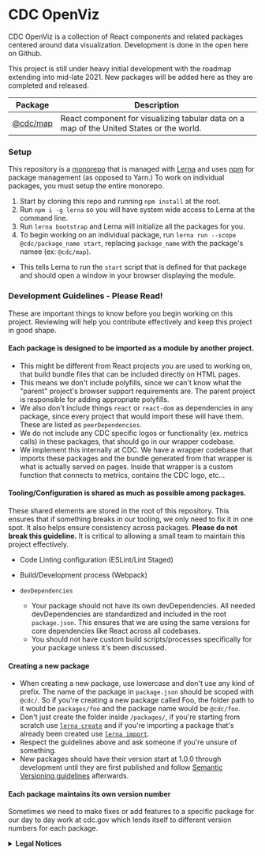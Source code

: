 # CDC OpenViz

CDC OpenViz is a collection of React components and related packages centered around data visualization. Development is done in the open here on Github.

This project is still under heavy initial development with the roadmap extending into mid-late 2021. New packages will be added here as they are completed and released.

| Package | Description |
| --- | ----------- |
| [@cdc/map](https://github.com/CDCgov/cdc-open-viz/tree/main/packages/map) | React component for visualizing tabular data on a map of the United States or the world. |

### Setup

This repository is a [monorepo](https://en.wikipedia.org/wiki/Monorepo) that is managed with [Lerna](https://github.com/lerna/lerna#readme) and uses [npm](https://www.npmjs.com/) for package management (as opposed to Yarn.) To work on individual packages, you must setup the entire monorepo.

1. Start by cloning this repo and running `npm install` at the root. 
2. Run `npm i -g lerna` so you will have system wide access to Lerna at the command line.
3. Run `lerna bootstrap` and Lerna will initialize all the packages for you.
4. To begin working on an individual package, run `lerna run --scope @cdc/package_name start`, replacing `package_name` with the package's namee (ex: `@cdc/map`).
 * This tells Lerna to run the `start` script that is defined for that package and should open a window in your browser displaying the module.

### Development Guidelines - Please Read!

These are important things to know before you begin working on this project. Reviewing will help you contribute effectively and keep this project in good shape.

#### Each package is designed to be imported as a module by another project.
  * This might be different from React projects you are used to working on, that build bundle files that can be included directly on HTML pages.
  * This means we don't include polyfills, since we can't know what the "parent" project's browser support requirements are. The parent project is responsible for adding appropriate polyfills.
  * We also don't include things `react` or `react-dom` as dependencies in any package, since every project that would import these will have them. These are listed as `peerDependencies`.
  * We do not include any CDC specific logos or functionality (ex. metrics calls) in these packages, that should go in our wrapper codebase.
  * We implement this internally at CDC. We have a wrapper codebase that imports these packages and the bundle generated from that wrapper is what is actually served on pages. Inside that wrapper is a custom function that connects to metrics, contains the CDC logo, etc...

#### Tooling/Configuration is shared as much as possible among packages.
These shared elements are stored in the root of this repository. This ensures that if something breaks in our tooling, we only need to fix it in one spot. It also helps ensure consistency across packages. **Please do not break this guideline.** It is critical to allowing a small team to maintain this project effectively.

  * Code Linting configuration (ESLint/Lint Staged)

  * Build/Development process (Webpack)
  * `devDependencies`
    * Your package should not have its own devDependencies. All needed devDependencies are standardized and included in the root `package.json`. This ensures that we are using the same versions for core dependencies like React across all codebases.
    * You should not have custom build scripts/processes specifically for your package unless it's been discussed.


#### Creating a new package
  * When creating a new package, use lowercase and don't use any kind of prefix. The name of the package in `package.json` should be scoped with `@cdc/`. So if you're creating a new package called Foo, the folder path to it would be `packages/foo` and the package name would be `@cdc/foo`.
  * Don't just create the folder inside `/packages/`, if you're starting from scratch use [`lerna create`](https://www.npmjs.com/package/@lerna/create) and if you're importing a package that's already been created use [`lerna import`](https://www.npmjs.com/package/@lerna/import).
  * Respect the guidelines above and ask someone if you're unsure of something.
  * New packages should have their version start at 1.0.0 through development until they are first published and follow [Semantic Versioning guidelines](https://docs.npmjs.com/about-semantic-versioning) afterwards.

#### Each package maintains its own version number

Sometimes we need to make fixes or add features to a specific package for our day to day work at cdc.gov which lends itself to different version numbers for each package.

<details>
  <summary><strong>Legal Notices</strong></summary>

#### License

The repository utilizes code licensed under the terms of the Apache Software License and therefore is licensed under ASL v2 or later.

This source code in this repository is free: you can redistribute it and/or modify it under the terms of the Apache Software License version 2, or (at your option) any later version.

This source code in this repository is distributed in the hope that it will be useful, but WITHOUT ANY WARRANTY; without even the implied warranty of MERCHANTABILITY or FITNESS FOR A PARTICULAR PURPOSE. See the Apache Software License for more details.

The source code forked from other open source projects will inherit its license.

#### Public Domain

This repository constitutes a work of the United States Government and is not subject to domestic copyright protection under 17 USC § 105. This repository is in the public domain within the United States, and copyright and related rights in the work worldwide are waived through the [CC0 1.0 Universal public domain dedication](https://creativecommons.org/publicdomain/zero/1.0/). All contributions to this repository will be released under the CC0 dedication. By submitting a pull request you are agreeing to comply with this waiver of copyright interest.

#### Records Management

This repository is not a source of government records, but is a copy to increase collaboration and collaborative potential. All government records will be published through the [CDC web site](https://www.cdc.gov/).

#### Privacy

This repository contains only non-sensitive, publicly available data and information. All material and community participation is covered by the [Disclaimer](https://github.com/CDCgov/template/blob/master/DISCLAIMER.md) and [Code of Conduct](https://github.com/CDCgov/template/blob/master/code-of-conduct.md). For more information about CDC's privacy policy, please visit http://www.cdc.gov/other/privacy.html.
</details>